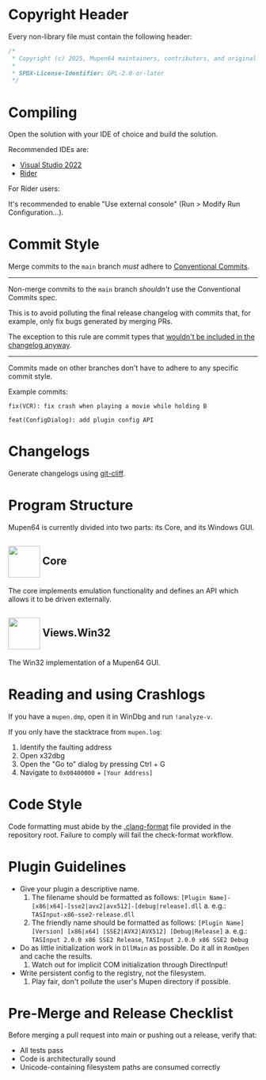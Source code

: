 # Copyright Header

Every non-library file must contain the following header:

```cpp
/*
 * Copyright (c) 2025, Mupen64 maintainers, contributors, and original authors (Hacktarux, ShadowPrince, linker).
 *
 * SPDX-License-Identifier: GPL-2.0-or-later
 */
```

# Compiling

Open the solution with your IDE of choice and build the solution.

Recommended IDEs are:

- [Visual Studio 2022](https://visualstudio.microsoft.com/vs/)
- [Rider](https://www.jetbrains.com/rider/)

For Rider users:

It's recommended to enable "Use external console" (Run > Modify Run Configuration...).

# Commit Style

Merge commits to the `main` branch *must* adhere to [Conventional Commits](https://www.conventionalcommits.org/en/v1.0.0/#specification). 

---

Non-merge commits to the `main` branch *shouldn't* use the Conventional Commits spec.

This is to avoid polluting the final release changelog with commits that, for example, only fix bugs generated by merging PRs.

The exception to this rule are commit types that [wouldn't be included in the changelog anyway](https://github.com/mupen64/mupen64-rr-lua/blob/master/cliff.toml#L63).

---

Commits made on other branches don't have to adhere to any specific commit style.

Example commits:

```
fix(VCR): fix crash when playing a movie while holding B
```

```
feat(ConfigDialog): add plugin config API
```

# Changelogs

Generate changelogs using [git-cliff](https://git-cliff.org/).

# Program Structure

Mupen64 is currently divided into two parts: its Core, and its Windows GUI.

## <img src="https://github.com/user-attachments/assets/fa3b86d8-6bcf-4b65-a575-4ea2930a516c" width="64" align="center"/> Core 

The core implements emulation functionality and defines an API which allows it to be driven externally.

## <img src="https://github.com/user-attachments/assets/28439517-0e7a-41d6-829d-c2bd2f065d14" width="64" align="center"/> Views.Win32

The Win32 implementation of a Mupen64 GUI.

# Reading and using Crashlogs

If you have a `mupen.dmp`, open it in WinDbg and run `!analyze-v`.

If you only have the stacktrace from `mupen.log`:

1. Identify the faulting address
2. Open x32dbg
3. Open the "Go to" dialog by pressing Ctrl + G
4. Navigate to `0x00400000` + `[Your Address]`

# Code Style

Code formatting must abide by the [.clang-format](https://github.com/mkdasher/mupen64-rr-lua-/blob/master/.clang-format) file provided in the repository root.
Failure to comply will fail the check-format workflow.

# Plugin Guidelines

- Give your plugin a descriptive name.
    1. The filename should be formatted as follows: `[Plugin Name]-[x86|x64]-[sse2|avx2|avx512]-[debug|release].dll`
        a. e.g.: `TASInput-x86-sse2-release.dll` 
    2. The friendly name should be formatted as follows: `[Plugin Name] [Version] [x86|x64] [SSE2|AVX2|AVX512] [Debug|Release]`
        a. e.g.: `TASInput 2.0.0 x86 SSE2 Release`, `TASInput 2.0.0 x86 SSE2 Debug`
- Do as little initialization work in `DllMain` as possible. Do it all in `RomOpen` and cache the results.
    1. Watch out for implicit COM initialization through DirectInput!
- Write persistent config to the registry, not the filesystem.
    1. Play fair, don't pollute the user's Mupen directory if possible.

# Pre-Merge and Release Checklist

Before merging a pull request into main or pushing out a release, verify that:

- All tests pass
- Code is architecturally sound
- Unicode-containing filesystem paths are consumed correctly